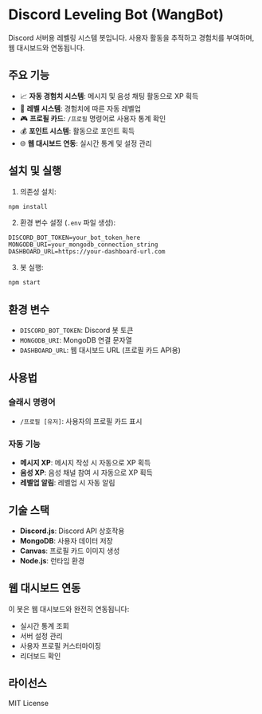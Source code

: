 # Discord Leveling Bot (WangBot)

Discord 서버용 레벨링 시스템 봇입니다. 사용자 활동을 추적하고 경험치를 부여하며, 웹 대시보드와 연동됩니다.

## 주요 기능

- 📈 **자동 경험치 시스템**: 메시지 및 음성 채팅 활동으로 XP 획득
- 🎯 **레벨 시스템**: 경험치에 따른 자동 레벨업
- 🎮 **프로필 카드**: `/프로필` 명령어로 사용자 통계 확인
- 💰 **포인트 시스템**: 활동으로 포인트 획득
- 🌐 **웹 대시보드 연동**: 실시간 통계 및 설정 관리

## 설치 및 실행

1. 의존성 설치:
```bash
npm install
```

2. 환경 변수 설정 (`.env` 파일 생성):
```env
DISCORD_BOT_TOKEN=your_bot_token_here
MONGODB_URI=your_mongodb_connection_string
DASHBOARD_URL=https://your-dashboard-url.com
```

3. 봇 실행:
```bash
npm start
```

## 환경 변수

- `DISCORD_BOT_TOKEN`: Discord 봇 토큰
- `MONGODB_URI`: MongoDB 연결 문자열
- `DASHBOARD_URL`: 웹 대시보드 URL (프로필 카드 API용)

## 사용법

### 슬래시 명령어

- `/프로필 [유저]`: 사용자의 프로필 카드 표시

### 자동 기능

- **메시지 XP**: 메시지 작성 시 자동으로 XP 획득
- **음성 XP**: 음성 채널 참여 시 자동으로 XP 획득
- **레벨업 알림**: 레벨업 시 자동 알림

## 기술 스택

- **Discord.js**: Discord API 상호작용
- **MongoDB**: 사용자 데이터 저장
- **Canvas**: 프로필 카드 이미지 생성
- **Node.js**: 런타임 환경

## 웹 대시보드 연동

이 봇은 웹 대시보드와 완전히 연동됩니다:
- 실시간 통계 조회
- 서버 설정 관리
- 사용자 프로필 커스터마이징
- 리더보드 확인

## 라이선스

MIT License